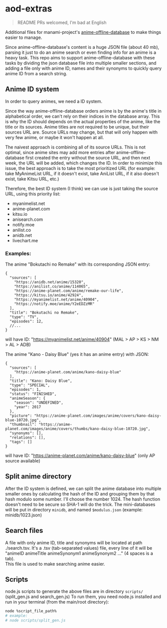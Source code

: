 # aod-extras
> README PRs welcomed, I'm bad at English

Additional files for manami-project's [anime-offline-database](https://github.com/manami-project/anime-offline-database) to make things easier to manage.

Since anime-offline-database's content is a huge JSON file (about 40 mb), parsing it just to do an anime search or even finding info for an anime is a heavy task. This repo aims to support anime-offline-database with these tasks by dividing the json database file into multiple smaller sections, and adding a file only with anime ID, names and their synonyms to quickly query anime ID from a search string.

## Anime ID system
In order to query animes, we need a ID system.  

Since the way anime-offline-database orders anime is by the anime's title in alphabetical order, we can't rely on their indices in the database array. This is why the ID should depends on the actual properties of the anime, like the title or its sources. Anime titles are not required to be unique, but their sources URL are. Source URLs may change, but that will only happen with very few anime, or maybe it won't happen at all. 

The naivest approach is combining all of its source URLs. This is not optimal, since anime sites may add more entries after anime-offline-database first created the entry without the source URL, and then next week, the URL will be added, which changes the ID. In order to minimize this issue, the best approach is to take the most prioritized URL (for example: take MyAnimeList URL, if it doesn't exist, take AniList URL, if it also doesn't exist, take Kitsu URL, etc.)

Therefore, the best ID system (I think) we can use is just taking the source URL, using this priority list:
* myanimelist.net
* anime-planet.com
* kitsu.io
* anisearch.com
* notify.moe
* anilist.co
* anidb.net
* livechart.me

### Examples:
The anime "Bokutachi no Remake" with its corresponding JSON entry:
```jsonc
{
  "sources": [
    "https://anidb.net/anime/15320",
    "https://anilist.co/anime/114065",
    "https://anime-planet.com/anime/remake-our-life",
    "https://kitsu.io/anime/42924",
    "https://myanimelist.net/anime/40904",
    "https://notify.moe/anime/Y2eEDZzMR"
  ],
  "title": "Bokutachi no Remake",
  "type": "TV",
  "episodes": 12,
  //...
}
```
will have ID: "https://myanimelist.net/anime/40904" (MAL > AP > KS > NM > AL > ADB)

The anime "Kano - Daisy Blue" (yes it has an anime entry) with JSON:
```jsonc
{
  "sources": [
    "https://anime-planet.com/anime/kano-daisy-blue"
  ],
  "title": "Kano: Daisy Blue",
  "type": "SPECIAL",
  "episodes": 1,
  "status": "FINISHED",
  "animeSeason": {
    "season": "UNDEFINED",
    "year": 2017
  },
  "picture": "https://anime-planet.com/images/anime/covers/kano-daisy-blue-10720.jpg",
  "thumbnail": "https://anime-planet.com/images/anime/covers/thumbs/kano-daisy-blue-10720.jpg",
  "synonyms": [],
  "relations": [],
  "tags": []
}
```

will have ID: "https://anime-planet.com/anime/kano-daisy-blue" (only AP source available)

## Split anime directory

After the ID system is defined, we can split the anime database into multiple smaller ones by calculating the hash of the ID and grouping them by that hash modulo some number. I'll choose the number 1024. The hash function doesn't need to be secure so SHA-1 will do the trick.
The mini-databases will be put in directory ```minidb```, and named ```$modulus.json``` (example: minidb/1023.json)

## Search files

A file with only anime ID, title and synonyms will be located at path ./search.tsv. It's a .tsv (tab-separated values) file, every line of it will be "animeID    animeTitle    animeSynonym1    animeSynonym2   ..." (4 spaces is a tab).  
This file is used to make searching anime easier.

## Scripts

node.js scripts to generate the above files are in directory ```scripts/``` (split_gen.js and search_gen.js)
To run them, you need node.js installed and run in your terminal (from the main/root directory):
```bash
node %script_file_path%
# example:
# node scripts/split_gen.js
```
